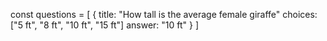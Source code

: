 const questions = [
    {
        title: "How tall is the average female giraffe"
        choices:["5 ft", "8 ft", "10 ft", "15 ft"]
        answer: "10 ft"
    }
]